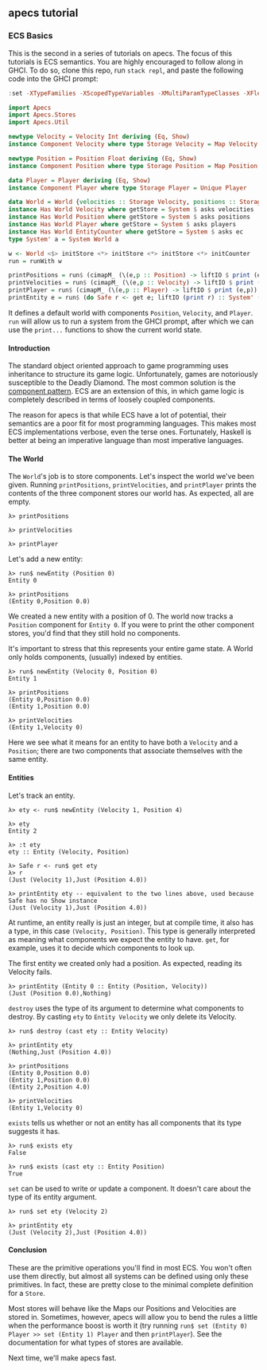 ## apecs tutorial
### ECS Basics

This is the second in a series of tutorials on apecs.
The focus of this tutorials is ECS semantics.
You are highly encouraged to follow along in GHCI.
To do so, clone this repo, run `stack repl`, and paste the following code into the GHCI prompt:
```haskell
:set -XTypeFamilies -XScopedTypeVariables -XMultiParamTypeClasses -XFlexibleContexts -XFlexibleInstances

import Apecs
import Apecs.Stores
import Apecs.Util

newtype Velocity = Velocity Int deriving (Eq, Show)
instance Component Velocity where type Storage Velocity = Map Velocity

newtype Position = Position Float deriving (Eq, Show)
instance Component Position where type Storage Position = Map Position

data Player = Player deriving (Eq, Show)
instance Component Player where type Storage Player = Unique Player

data World = World {velocities :: Storage Velocity, positions :: Storage Position, players :: Storage Player, ec :: Storage EntityCounter}
instance Has World Velocity where getStore = System $ asks velocities
instance Has World Position where getStore = System $ asks positions
instance Has World Player where getStore = System $ asks players
instance Has World EntityCounter where getStore = System $ asks ec
type System' a = System World a

w <- World <$> initStore <*> initStore <*> initStore <*> initCounter
run = runWith w

printPositions = run$ (cimapM_ (\(e,p :: Position) -> liftIO $ print (e,p)) :: System' ())
printVelocities = run$ (cimapM_ (\(e,p :: Velocity) -> liftIO $ print (e,p)) :: System' ())
printPlayer = run$ (cimapM_ (\(e,p :: Player) -> liftIO $ print (e,p)) :: System' ())
printEntity e = run$ (do Safe r <- get e; liftIO (print r) :: System' ())

```
It defines a default world with components `Position`, `Velocity`, and `Player`.
`run` will allow us to run a system from the GHCI prompt, after which we can use the `print...` functions to show the current world state.

#### Introduction
The standard object oriented approach to game programming uses inheritance to structure its game logic.
Unfortunately, games are notoriously susceptible to the Deadly Diamond.
The most common solution is the [component pattern](http://gameprogrammingpatterns.com/component.html).
ECS are an extension of this, in which game logic is completely described in terms of loosely coupled components.

The reason for apecs is that while ECS have a lot of potential, their semantics are a poor fit for most programming languages.
This makes most ECS implementations verbose, even the terse ones.
Fortunately, Haskell is better at being an imperative language than most imperative languages.

#### The World
The `World`'s job is to store components.
Let's inspect the world we've been given.
Running `printPositions`, `printVelocities`, and `printPlayer` prints the contents of the three component stores our world has.
As expected, all are empty.
```
λ> printPositions

λ> printVelocities

λ> printPlayer

```

Let's add a new entity:
```
λ> run$ newEntity (Position 0)
Entity 0

λ> printPositions
(Entity 0,Position 0.0)
```
We created a new entity with a position of 0.
The world now tracks a `Position` component for `Entity 0`.
If you were to print the other component stores, you'd find that they still hold no components.

It's important to stress that this represents your entire game state.
A World only holds components, (usually) indexed by entities.

```
λ> run$ newEntity (Velocity 0, Position 0)
Entity 1

λ> printPositions
(Entity 0,Position 0.0)
(Entity 1,Position 0.0)

λ> printVelocities
(Entity 1,Velocity 0)
```
Here we see what it means for an entity to have both a `Velocity` and a `Position`;
there are two components that associate themselves with the same entity.

#### Entities
Let's track an entity.
```
λ> ety <- run$ newEntity (Velocity 1, Position 4)

λ> ety
Entity 2

λ> :t ety
ety :: Entity (Velocity, Position)

λ> Safe r <- run$ get ety
λ> r
(Just (Velocity 1),Just (Position 4.0))

λ> printEntity ety -- equivalent to the two lines above, used because Safe has no Show instance
(Just (Velocity 1),Just (Position 4.0))
```
At runtime, an entity really is just an integer, but at compile time, it also has a type, in this case `(Velocity, Position)`.
This type is generally interpreted as meaning what components we expect the entity to have.
`get`, for example, uses it to decide which components to look up.

The first entity we created only had a position.
As expected, reading its Velocity fails.
```
λ> printEntity (Entity 0 :: Entity (Position, Velocity))
(Just (Position 0.0),Nothing)
```

`destroy` uses the type of its argument to determine what components to destroy.
By casting `ety` to `Entity Velocity` we only delete its Velocity.
```
λ> run$ destroy (cast ety :: Entity Velocity)

λ> printEntity ety
(Nothing,Just (Position 4.0))

λ> printPositions
(Entity 0,Position 0.0)
(Entity 1,Position 0.0)
(Entity 2,Position 4.0)

λ> printVelocities
(Entity 1,Velocity 0)
```

`exists` tells us whether or not an entity has all components that its type suggests it has.
```
λ> run$ exists ety
False

λ> run$ exists (cast ety :: Entity Position)
True
```

`set` can be used to write or update a component.
It doesn't care about the type of its entity argument.
```
λ> run$ set ety (Velocity 2)

λ> printEntity ety
(Just (Velocity 2),Just (Position 4.0))
```

#### Conclusion
These are the primitive operations you'll find in most ECS.
You won't often use them directly, but almost all systems can be defined using only these primitives.
In fact, these are pretty close to the minimal complete definition for a `Store`.

Most stores will behave like the Maps our Positions and Velocities are stored in.
Sometimes, however, apecs will allow you to bend the rules a little when the performance boost is worth it  (try running `run$ set (Entity 0) Player >> set (Entity 1) Player` and then `printPlayer`).
See the documentation for what types of stores are available.

Next time, we'll make apecs fast.
